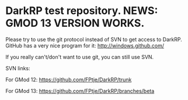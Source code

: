 DarkRP test repository. NEWS: GMOD 13 VERSION WORKS.
======

Please try to use the git protocol instead of SVN to get access to DarkRP. GitHub has a very nice program for it:
http://windows.github.com/


If you really can't/don't want to use git, you can still use SVN.

SVN links:

For GMod 12:
https://github.com/FPtje/DarkRP/trunk

For GMod 13:
https://github.com/FPtje/DarkRP/branches/beta